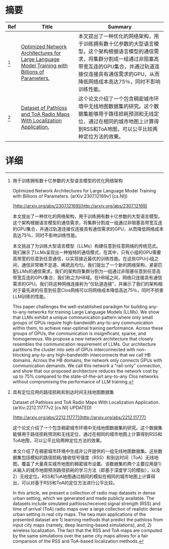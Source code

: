 # 摘要

| Ref | Title | Summary |
| --- | --- | --- |
| [^1] | [Optimized Network Architectures for Large Language Model Training with Billions of Parameters.](http://arxiv.org/abs/2307.12169) | 本文提出了一种优化的网络架构，用于训练拥有数十亿参数的大型语言模型。这个架构根据语言模型的通信需求，将集群分割成一组通过非阻塞高带宽互连的GPU集合，并通过轨道连接仅连接具有通信需求的GPU，从而降低网络成本高达75％，同时不影响训练性能。 |
| [^2] | [Dataset of Pathloss and ToA Radio Maps With Localization Application.](http://arxiv.org/abs/2212.11777) | 这个论文介绍了一个包含稠密城市环境中无线地图数据集的研究。这个数据集能够用于路径损耗预测和无线定位，通过在相同的城市地图上计算得到RSS和ToA地图，可以公平比较两种定位方法的效果。 |

# 详细

[^1]: 用于训练拥有数十亿参数的大型语言模型的优化网络架构

    Optimized Network Architectures for Large Language Model Training with Billions of Parameters. (arXiv:2307.12169v1 [cs.NI])

    [http://arxiv.org/abs/2307.12169](http://arxiv.org/abs/2307.12169)

    本文提出了一种优化的网络架构，用于训练拥有数十亿参数的大型语言模型。这个架构根据语言模型的通信需求，将集群分割成一组通过非阻塞高带宽互连的GPU集合，并通过轨道连接仅连接具有通信需求的GPU，从而降低网络成本高达75％，同时不影响训练性能。

    

    本文挑战了为训练大型语言模型（LLMs）构建任意到任意网络的传统范式。我们展示了LLMs呈现出一种独特的通信模式，在其中，只有小组的GPU需要高带宽的任意到任意通信，以实现接近最优的训练性能。在这些GPU小组之间，通信非常微不足道、稀疏且均匀。我们提出了一个新的网络架构，紧密匹配LLMs的通信需求。我们的架构将集群分割为一组通过非阻塞任意到任意高带宽互连的GPU集合，我们称之为HB域。在HB域之间，网络只连接具有通信需求的GPU。我们将这种网络连接称为“仅轨道连接”，并展示了我们的架构相对于最先进的任意到任意Clos网络可以将网络成本降低高达75％，同时不损害LLM训练的性能。

    This paper challenges the well-established paradigm for building any-to-any networks for training Large Language Models (LLMs). We show that LLMs exhibit a unique communication pattern where only small groups of GPUs require high-bandwidth any-to-any communication within them, to achieve near-optimal training performance. Across these groups of GPUs, the communication is insignificant, sparse, and homogeneous. We propose a new network architecture that closely resembles the communication requirement of LLMs. Our architecture partitions the cluster into sets of GPUs interconnected with non-blocking any-to-any high-bandwidth interconnects that we call HB domains. Across the HB domains, the network only connects GPUs with communication demands. We call this network a "rail-only" connection, and show that our proposed architecture reduces the network cost by up to 75% compared to the state-of-the-art any-to-any Clos networks without compromising the performance of LLM training.
    
[^2]: 具有定位应用的路径损耗和到达时间无线地图数据集

    Dataset of Pathloss and ToA Radio Maps With Localization Application. (arXiv:2212.11777v2 [cs.NI] UPDATED)

    [http://arxiv.org/abs/2212.11777](http://arxiv.org/abs/2212.11777)

    这个论文介绍了一个包含稠密城市环境中无线地图数据集的研究。这个数据集能够用于路径损耗预测和无线定位，通过在相同的城市地图上计算得到RSS和ToA地图，可以公平比较两种定位方法的效果。

    

    本文介绍了在稠密城市环境中生成并公开提供的一组无线地图数据集。这些数据集包括模拟的路径损耗/接收信号强度（RSS）和到达时间（ToA）无线地图，覆盖了大量真实城市地图的稠密城市设置。该数据集的两个主要应用是1）从输入的城市地图预测路径损耗的学习方法（即基于深度学习的模拟），以及2）无线定位。RSS和ToA地图通过相同的模拟在相同的城市地图上计算得出，可以对基于RSS和ToA的定位方法进行公平比较。

    In this article, we present a collection of radio map datasets in dense urban setting, which we generated and made publicly available. The datasets include simulated pathloss/received signal strength (RSS) and time of arrival (ToA) radio maps over a large collection of realistic dense urban setting in real city maps. The two main applications of the presented dataset are 1) learning methods that predict the pathloss from input city maps (namely, deep learning-based simulations), and, 2) wireless localization. The fact that the RSS and ToA maps are computed by the same simulations over the same city maps allows for a fair comparison of the RSS and ToA-based localization methods.
    


